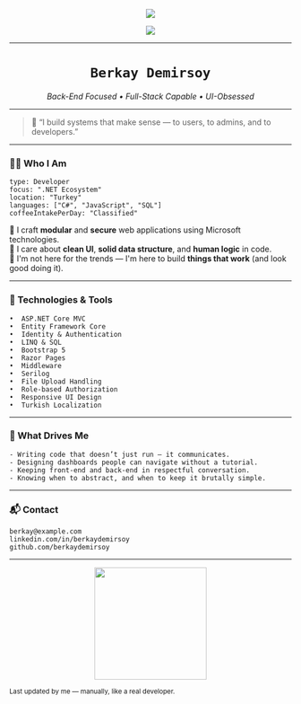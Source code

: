 <p align="center">
  <img src="https://capsule-render.vercel.app/api?type=waving&color=76C449&height=200&section=header&text=Berkay%20Demirsoy&fontSize=40&fontColor=ffffff" />
</p>

<p align="center">
  <img src="https://readme-typing-svg.demolab.com?font=Fira+Code&size=22&pause=1000&center=true&vCenter=true&width=500&lines=Hi+I'm+Berkay.;.NET+Developer;UI+Lover;Always+Learning..." />
</p>

---

<h1 align="center"><code>Berkay Demirsoy</code></h1>
<p align="center"><em>Back-End Focused • Full-Stack Capable • UI-Obsessed</em></p>

---

> 🧭 “I build systems that make sense — to users, to admins, and to developers.”

---

### 👨‍💻 Who I Am

```
type: Developer
focus: ".NET Ecosystem"
location: "Turkey"
languages: ["C#", "JavaScript", "SQL"]
coffeeIntakePerDay: "Classified"
```

🔹 I craft **modular** and **secure** web applications using Microsoft technologies.  
🔹 I care about **clean UI**, **solid data structure**, and **human logic** in code.  
🔹 I'm not here for the trends — I'm here to build **things that work** (and look good doing it).

---

### 🧰 Technologies & Tools

```plaintext
•  ASP.NET Core MVC  
•  Entity Framework Core  
•  Identity & Authentication  
•  LINQ & SQL  
•  Bootstrap 5  
•  Razor Pages  
•  Middleware  
•  Serilog  
•  File Upload Handling  
•  Role-based Authorization  
•  Responsive UI Design  
•  Turkish Localization
```

---

### 🧠 What Drives Me

```text
- Writing code that doesn’t just run — it communicates.
- Designing dashboards people can navigate without a tutorial.
- Keeping front-end and back-end in respectful conversation.
- Knowing when to abstract, and when to keep it brutally simple.
```

---

### 📬 Contact

```
berkay@example.com
linkedin.com/in/berkaydemirsoy
github.com/berkaydemirsoy
```

---

<p align="center">
  <img src="https://media.giphy.com/media/qgQUggAC3Pfv687qPC/giphy.gif" width="200" />
</p>

<sub>Last updated by me — manually, like a real developer.</sub>